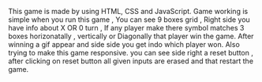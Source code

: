 This game is made by using HTML, CSS and JavaScript. Game working is simple when you run this game , You can see 9 boxes grid , Right side you have info about X OR 0 turn , If any player make there symbol matches 3 boxes horizonatally , vertically or Diagonally that player win the game.
After winning a gif appear and side side you get indo which player won.
Also trying to make this game responsive.
you can see side right a reset button , after clicking on reset button all given inputs are erased and that restart the game.
